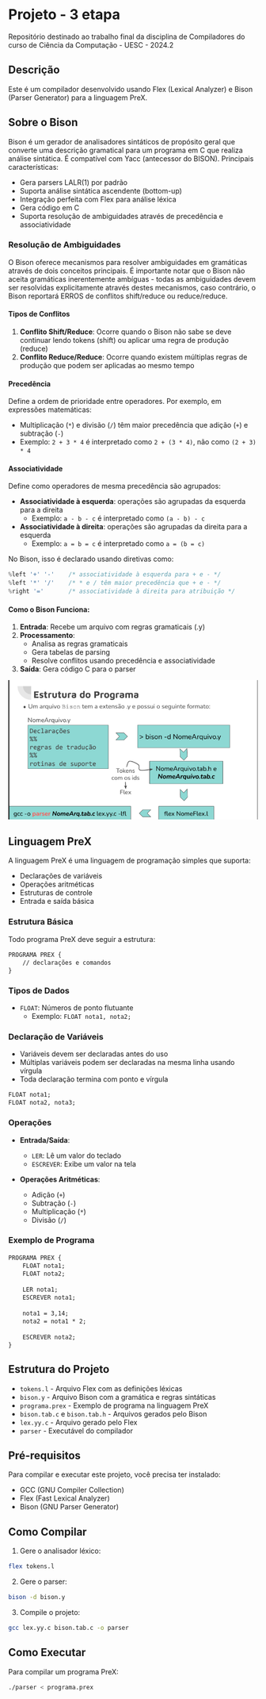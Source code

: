 # Projeto - 3 etapa

Repositório destinado ao trabalho final da disciplina de Compiladores do curso de Ciência da Computação - UESC - 2024.2

## Descrição

Este é um compilador desenvolvido usando Flex (Lexical Analyzer) e Bison (Parser Generator) para a linguagem PreX. 

## Sobre o Bison

Bison é um gerador de analisadores sintáticos de propósito geral que converte uma descrição gramatical para um programa em C que realiza análise sintática. É compatível com Yacc (antecessor do BISON). Principais características:

- Gera parsers LALR(1) por padrão
- Suporta análise sintática ascendente (bottom-up)
- Integração perfeita com Flex para análise léxica
- Gera código em C 
- Suporta resolução de ambiguidades através de precedência e associatividade

### Resolução de Ambiguidades
O Bison oferece mecanismos para resolver ambiguidades em gramáticas através de dois conceitos principais. É importante notar que o Bison não aceita gramáticas inerentemente ambíguas - todas as ambiguidades devem ser resolvidas explicitamente através destes mecanismos, caso contrário, o Bison reportará ERROS de conflitos shift/reduce ou reduce/reduce.

#### Tipos de Conflitos
1. **Conflito Shift/Reduce**: Ocorre quando o Bison não sabe se deve continuar lendo tokens (shift) ou aplicar uma regra de produção (reduce)
2. **Conflito Reduce/Reduce**: Ocorre quando existem múltiplas regras de produção que podem ser aplicadas ao mesmo tempo

#### Precedência
Define a ordem de prioridade entre operadores. Por exemplo, em expressões matemáticas:
- Multiplicação (`*`) e divisão (`/`) têm maior precedência que adição (`+`) e subtração (`-`)
- Exemplo: `2 + 3 * 4` é interpretado como `2 + (3 * 4)`, não como `(2 + 3) * 4`

#### Associatividade
Define como operadores de mesma precedência são agrupados:
- **Associatividade à esquerda**: operações são agrupadas da esquerda para a direita
  - Exemplo: `a - b - c` é interpretado como `(a - b) - c`
- **Associatividade à direita**: operações são agrupadas da direita para a esquerda
  - Exemplo: `a = b = c` é interpretado como `a = (b = c)`

No Bison, isso é declarado usando diretivas como:
```c
%left '+' '-'    /* associatividade à esquerda para + e - */
%left '*' '/'    /* * e / têm maior precedência que + e - */
%right '='       /* associatividade à direita para atribuição */
```

#### Como o Bison Funciona:
1. **Entrada**: Recebe um arquivo com regras gramaticais (.y)
2. **Processamento**: 
   - Analisa as regras gramaticais
   - Gera tabelas de parsing
   - Resolve conflitos usando precedência e associatividade
3. **Saída**: Gera código C para o parser

![Fluxo de compilação usando Bison](imagens/bison.png)

## Linguagem PreX

A linguagem PreX é uma linguagem de programação simples que suporta:
- Declarações de variáveis
- Operações aritméticas
- Estruturas de controle
- Entrada e saída básica

### Estrutura Básica
Todo programa PreX deve seguir a estrutura:
```
PROGRAMA PREX {
    // declarações e comandos
}
```

### Tipos de Dados
- `FLOAT`: Números de ponto flutuante
  - Exemplo: `FLOAT nota1, nota2;`

### Declaração de Variáveis
- Variáveis devem ser declaradas antes do uso
- Múltiplas variáveis podem ser declaradas na mesma linha usando vírgula
- Toda declaração termina com ponto e vírgula
```
FLOAT nota1;
FLOAT nota2, nota3;
```

### Operações
- **Entrada/Saída**:
  - `LER`: Lê um valor do teclado
  - `ESCREVER`: Exibe um valor na tela
  
- **Operações Aritméticas**:
  - Adição (`+`)
  - Subtração (`-`)
  - Multiplicação (`*`)
  - Divisão (`/`)

### Exemplo de Programa
```
PROGRAMA PREX {
    FLOAT nota1;
    FLOAT nota2;

    LER nota1;
    ESCREVER nota1;

    nota1 = 3,14;
    nota2 = nota1 * 2;

    ESCREVER nota2;
}
```

## Estrutura do Projeto

- `tokens.l` - Arquivo Flex com as definições léxicas
- `bison.y` - Arquivo Bison com a gramática e regras sintáticas
- `programa.prex` - Exemplo de programa na linguagem PreX
- `bison.tab.c` e `bison.tab.h` - Arquivos gerados pelo Bison
- `lex.yy.c` - Arquivo gerado pelo Flex
- `parser` - Executável do compilador

## Pré-requisitos

Para compilar e executar este projeto, você precisa ter instalado:

- GCC (GNU Compiler Collection)
- Flex (Fast Lexical Analyzer)
- Bison (GNU Parser Generator)

## Como Compilar

1. Gere o analisador léxico:
```bash
flex tokens.l
```

2. Gere o parser:
```bash
bison -d bison.y
```

3. Compile o projeto:
```bash
gcc lex.yy.c bison.tab.c -o parser
```

## Como Executar

Para compilar um programa PreX:
```bash
./parser < programa.prex
```


